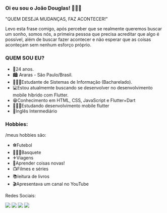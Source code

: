 ### Oi eu sou o João Douglas! 🙋🏽‍♂️

"QUEM DESEJA MUDANÇAS, FAZ ACONTECER!"

Levo esta frase comigo, após perceber que se realmente queremos buscar um sonho, somos nós, a primeira pessoa que precisa acreditar que algo é possível, além de buscar fazer acontecer e não esperar que as coisas aconteçam sem nenhum esforço próprio.

### QUEM SOU EU?
- 📅24 anos.
- 🏙 Araras - São Paulo/Brasil.
- 👨🏽‍🎓Estudante de Sistemas de Informação (Bacharelado).
- 💻Estou atualmemte buscando se desenvolver no desenvolvimento mobile híbrido com Flutter.
- 😁Conhecimento em HTML, CSS, JavaScript e Flutter+Dart
- 👨🏽‍💻Estudando desenvolvimento mobile flutter
- 📣Inglês Intermediário

### Hobbies:
/meus hobbies são:
- ⚽Futebol
- ⛹🏽‍♂️Basquete
- ✈Viagens
- 🔎Aprender coisas novas!
- 📺Filmes e séries
- 📚leitura de livros
- 🎬Apresentava um canal no YouTube

Redes Sociais:

<a href="https://www.facebook.com/douglas1999"> <img src="https://img.shields.io/badge/Facebook-%231877F2.svg?style=for-the-badge&logo=Facebook&logoColor=white" ></a>
<a href="https://www.instagram.com/juaodouglas/"> <img src="https://img.shields.io/badge/Instagram-%23E4405F.svg?style=for-the-badge&logo=Instagram&logoColor=white" ></a>
<a href="https://www.linkedin.com/in/joaodouglas-silva/"> <img src="https://img.shields.io/badge/linkedin-%230077B5.svg?style=for-the-badge&logo=linkedin&logoColor=white" ></a>
<a href="https://www.youtube.com/@CanalIncomum"> <img src="https://img.shields.io/badge/YouTube-%23FF0000.svg?style=for-the-badge&logo=YouTube&logoColor=white" ></a>


